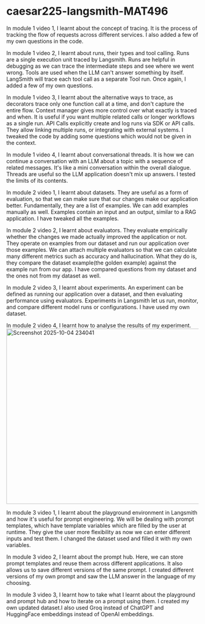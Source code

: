 # caesar225-langsmith-MAT496
In module 1 video 1, I learnt about the concept of tracing. It is the process of tracking the flow of requests across different services. I also added a few of my own questions in the code.

In module 1 video 2, I learnt about runs, their types and tool calling. Runs are a single execution unit traced by Langsmith. Runs are helpful in debugging as we can trace the intermediate steps and see where we went wrong. Tools are used when the LLM can't answer something by itself. LangSmith will trace each tool call as a separate Tool run. Once again, I added a few of my own questions.

In module 1 video 3, I learnt about the alternative ways to trace, as decorators trace only one function call at a time, and don't capture the entire flow. Context manager gives more control over what exactly is traced and when. It is useful if you want multiple related calls or longer workflows as a single run. API Calls explicitly create and log runs via SDK or API calls. They allow linking multiple runs, or integrating with external systems. I tweaked the code by adding some questions which would not be given in the context.

In module 1 video 4, I learnt about conversational threads. It is how we can continue a conversation with an LLM about a topic with a sequence of related messages. It's like a mini conversation within the overall dialogue. Threads are useful so the LLM application doesn't mix up answers. I tested the limits of its contents.

In module 2 video 1, I learnt about datasets. They are useful as a form of evaluation, so that we can make sure that our changes make our application better. Fundamentally, they are a list of examples. We can add examples manually as well. Examples contain an input and an output, similar to a RAG application. I have tweaked all the examples. 

In module 2 video 2, I learnt about evaluators. They evaluate empirically whether the changes we made actually improved the application or not. They operate on examples from our dataset and run our application over those examples. We can attach multiple evaluators so that we can calculate many different metrics such as accuracy and hallucination. What they do is, they compare the dataset example(the golden example) against the example run from our app. I have compared questions from my dataset and the ones not from my dataset as well.

In module 2 video 3, I learnt about experiments. An experiment can be defined as running our application over a dataset, and then evaluating performance using evaluators. Experiments in Langsmith let us run, monitor, and compare different model runs or configurations. I have used my own dataset. 

In module 2 video 4, I learnt how to analyse the results of my experiment. <img width="1282" height="459" alt="Screenshot 2025-10-04 234041" src="https://github.com/user-attachments/assets/3a67e37e-da1f-4de2-ba74-6e43185b9702" />

In module 3 video 1, I learnt about the playground environment in Langsmith and how it's useful for prompt engineering. We will be dealing with prompt templates, which have template variables which are filled by the user at runtime. They give the user more flexibility as now we can enter different inputs and test them. I changed the dataset used and filled it with my own variables.

In module 3 video 2, I learnt about the prompt hub. Here, we can store prompt templates and reuse them across different applications. It also allows us to save different versions of the same prompt. I created different versions of my own prompt and saw the LLM answer in the language of my choosing.

In module 3 video 3, I learnt how to take what I learnt about the playground and prompt hub and how to iterate on a prompt using them. I created my own updated dataset.I also used Groq instead of ChatGPT and HuggingFace embeddings instead of OpenAI embeddings.

